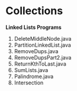 # Collections

**Linked Lists Programs**
  1. DeleteMiddleNode.java
  2. PartitionLinkedList.java
  3. RemoveDups.java
  4. RemoveDupsPart2.java
  5. ReturnKthToLast.java
  6. SumLists.java
  7. Palindrome.java
  8. Intersection
